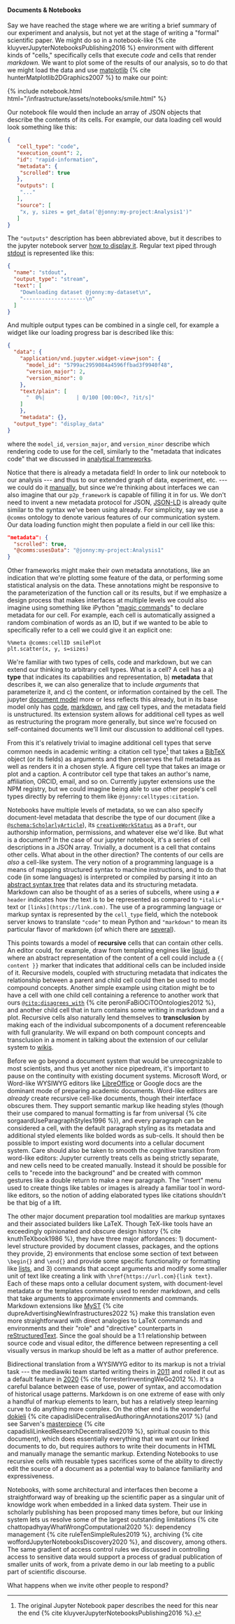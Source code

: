 
#### Documents & Notebooks

Say we have reached the stage where we are writing a brief summary of our experiment and analysis, but not yet at the stage of writing a "formal" scientific paper. We might do so in a notebook-like {% cite kluyverJupyterNotebooksPublishing2016 %} environment with different kinds of "cells," specifically cells that execute *code* and cells that render *markdown.* We want to plot some of the results of our analysis, so to do that we might load the data and use [matplotlib](https://matplotlib.org/) {% cite hunterMatplotlib2DGraphics2007 %} to make our point:

{% include notebook.html html="/infrastructure/assets/notebooks/smile.html" %}

Our notebook file would then include an array of JSON objects that describe the contents of its cells. For example, our data loading cell would look something like this:

```json
{
   "cell_type": "code",
   "execution_count": 2,
   "id": "rapid-information",
   "metadata": {
    "scrolled": true
   },
   "outputs": [
    "..."
   ],
   "source": [
    "x, y, sizes = get_data('@jonny:my-project:Analysis1')"
   ]
}
```

The `"outputs"` description has been abbreviated above, but it describes to the jupyter notebook server [how to display it](https://ipywidgets.readthedocs.io/en/latest/examples/Widget%20Low%20Level.html). Regular text piped through [stdout](https://en.wikipedia.org/wiki/Standard_streams) is represented like this:

```json
{
  "name": "stdout",
  "output_type": "stream",
  "text": [
    "Downloading dataset @jonny:my-dataset\n",
    "--------------------\n"
  ]
}
```

And multiple output types can be combined in a single cell, for example a widget like our loading progress bar is described like this:

```json
{
  "data": {
    "application/vnd.jupyter.widget-view+json": {
      "model_id": "5799ac2959084a4596ffbad3f9940f48",
      "version_major": 2,
      "version_minor": 0
    },
    "text/plain": [
      "  0%|          | 0/100 [00:00<?, ?it/s]"
    ]
    },
    "metadata": {},
  "output_type": "display_data"
}
```

where the `model_id`, `version_major`, and `version_minor` describe which rendering code to use for the cell, similarly to the "metadata that indicates code" that we discussed in [analytical frameworks](#analytical-frameworks).

Notice that there is already a metadata field! In order to link our notebook to our analysis --- and thus to our extended graph of data, experiment, etc. --- we could do it [manually](https://jupyterbook.org/en/stable/content/metadata.html), but since we're thinking about interfaces we can also imagine that our `p2p_framework` is capable of filling it in for us. We don't need to invent a new metadata protocol for JSON, [JSON-LD](https://json-ld.org/) is already quite similar to the syntax we've been using already. For simplicity, say we use a `@comms` ontology to denote various features of our communication system. Our data loading function might then populate a field in our cell like this: 

```json
"metadata": {
  "scrolled": true,
  "@comms:usesData": "@jonny:my-project:Analysis1"
}
```

Other frameworks might make their own metadata annotations, like an indication that we're plotting some feature of the data, or performing some statistical analysis on the data. These annotations might be responsive to the parameterization of the function call or its results, but if we emphasize a design process that makes interfaces at multiple levels we could also imagine using something like iPython "[magic commands](https://ipython.readthedocs.io/en/stable/interactive/magics.html)" to declare metadata for our cell. For example, each cell is automatically assigned a random combination of words as an ID, but if we wanted to be able to specifically refer to a cell we could give it an explicit one:

```
%%meta @comms:cellID smilePlot
plt.scatter(x, y, s=sizes)
```

We're familiar with two types of cells, code and markdown, but we can extend our thinking to arbitrary cell types. What is a cell? A cell has a a) **type** that indicates its capabilities and representation, b) **metadata** that describes it, we can also generalize that to include *arguments* that parameterize it, and c) the content, or information contained by the cell. The jupyter [document model](https://jupyterlab.readthedocs.io/en/stable/api/classes/cells.cellmodel-1.html) more or less reflects this already, but in its base model only has [code](https://jupyterlab.readthedocs.io/en/stable/api/classes/cells.codecellmodel-1.html), [markdown](https://jupyterlab.readthedocs.io/en/stable/api/classes/cells.markdowncellmodel.html), and [raw](https://jupyterlab.readthedocs.io/en/stable/api/classes/cells.rawcellmodel.html) cell types, and the metadata field is unstructured. Its extension system allows for additional cell types as well as restructuring the program more generally, but since we're focused on self-contained documents we'll limit our discussion to additional cell types. 

From this it's relatively trivial to imagine additional cell types that serve common needs in academic writing: a citation cell type[^notebookcites] that takes a [BibTeX](http://www.bibtex.org/Format/) object (or its fields) as arguments and then preserves the full metadata as well as renders it in a chosen style. A figure cell type that takes an image or plot and a caption. A contributor cell type that takes an author's name, affiliation, ORCID, email, and so on. Currently jupyter extensions use the NPM registry, but we could imagine being able to use other people's cell types directly by referring to them like `@jonny:celltypes:citation`. 

[^notebookcites]: The original Jupyter Notebook paper describes the need for this near the end {% cite kluyverJupyterNotebooksPublishing2016 %}.

Notebooks have multiple levels of metadata, so we can also specify document-level metadata that describe the type of our document (like a [`@schema:ScholarlyArticle`](https://schema.org/ScholarlyArticle)), its [`creativeWorkStatus`](https://schema.org/creativeWorkStatus) as a `Draft`, our authorship information, permissions, and whatever else we'd like. But what is a document? In the case of our jupyter notebook, it's a series of cell descriptions in a JSON array. Trivially, a document is a cell that contains other cells. What about in the other direction? The contents of our cells are *also* a cell-like system. The very notion of a programming language is a means of mapping structured syntax to machine instructions, and to do that code (in some languages) is interpreted or compiled by parsing it into an [abstract syntax tree](https://en.wikipedia.org/wiki/Abstract_syntax_tree) that relates data and its structuring metadata. Markdown can also be thought of as a series of subcells, where using a `# header` indicates how the text is to be represented as compared to `*italic*` text or `[links](https://link.com)`. The use of a programming language or markup syntax is represented by the `cell_type` field, which the notebook server knows to translate `"code"` to mean Python and `"markdown"` to mean its particular flavor of markdown (of which there are [several](https://www.iana.org/assignments/markdown-variants/markdown-variants.xhtml)). 

This points towards a model of **recursive** cells that can contain other cells. An editor could, for example, draw from templating engines like [liquid](https://shopify.github.io/liquid/), where an abstract representation of the content of a cell could include a `{{ content }}` marker that indicates that additional cells can be included inside of it. Recursive models, coupled with structuring metadata that indicates the relationship between a parent and child cell could then be used to model compound concepts. Another simple example using citation might be to have a cell with one child cell containing a reference to another work that ours [`@cito:disagrees_with`](https://sparontologies.github.io/cito/current/cito.html#d4e449) {% cite peroniFaBiOCiTOOntologies2012 %}, and another child cell that in turn contains some writing in markdown and a plot. Recursive cells also naturally lend themselves to **transclusion** by making each of the individual subcomponents of a document referenceable with full granularity. We will expand on both compount concepts and transclusion in a moment in talking about the extension of our cellular system to [wikis](#trackers-clients--wikis). 

Before we go beyond a document system that would be unrecognizable to most scientists, and thus yet another nice pipedream, it's important to pause on the continuity with existing document systems. Microsoft Word, or Word-like WYSIWYG editors like [LibreOffice](https://www.libreoffice.org/) or Google docs are the dominant mode of preparing academic documents. Word-like editors are *already* create recursive cell-like documents, though their interface obscures them. They support semantic markup like heading styles (though their use compared to manual formatting is far from universal {% cite sorgaardUseParagraphStyles1996 %}), and every paragraph can be considered a cell, with the default paragraph styling as its metadata and additional styled elements like bolded words as sub-cells. It should then be possible to import existing word documents into a cellular document system. Care should also be taken to smooth the cognitive transition from word-like editors: Jupyter currently treats cells as being strictly separate, and new cells need to be created manually. Instead it should be possible for cells to "recede into the background" and be created with common gestures like a double return to make a new paragraph. The "insert" menu used to create things like tables or images is already a familiar tool in word-like editors, so the notion of adding elaborated types like citations shouldn't be that big of a lift.

The other major document preparation tool modalities are markup syntaxes and their associated builders like LaTeX. Though TeX-like tools have an exceedingly opinionated and obscure design history {% cite knuthTeXbook1986 %}, they have three major affordances: 1) document-level structure provided by document classes, packages, and the options they provide, 2) environments that enclose some section of text between `\begin{}` and `\end{}` and provide some specific functionality or formatting like [lists](https://www.overleaf.com/learn/latex/Lists), and 3) commands that accept arguments and modify some smaller unit of text like creating a link with `\href{https://url.com}{link text}`. Each of these maps onto a cellular document system, with document-level metadata or the templates commonly used to render markdown, and cells that take arguments to approximate environments and commands. Markdown extensions like [MyST](https://myst-parser.readthedocs.io/en/latest/) {% cite dupreAdvertisingNewInfrastructures2022 %} make this translation even more straightforward with direct analogies to LaTeX commands and environments and their "role" and "directive" counterparts in [reStructuredText](https://www.sphinx-doc.org/en/master/usage/restructuredtext/basics.html). Since the goal should be a 1:1 relationship between source code and visual editor, the difference between representing a cell visually versus in markup should be left as a matter of author preference.

Bidirectional translation from a WYSIWYG editor to its markup is not a trivial task --- the mediawiki team started writing theirs in [2011](https://www.mediawiki.org/wiki/VisualEditor) and rolled it out as a default feature in [2020](https://en.wikipedia.org/wiki/MediaWiki_version_history) {% cite forresterInventingWeGo2012 %}. It's a careful balance between ease of use, power of syntax, and accomodation of historical usage patterns. Markdown is on one extreme of ease with only a handful of markup elements to learn, but has a relatively steep learning curve to do anything more complex. On the other end is the wonderful [dokieli](https://dokie.li/) {% cite capadisliDecentralisedAuthoringAnnotations2017  %} (and see Sarven's [masterpiece](https://csarven.ca/linked-research-decentralised-web) {% cite capadisliLinkedResearchDecentralised2019 %}, spiritual cousin to this document), which does essentially everything that we want our linked documents to do, but requires authors to write their documents in HTML and manually manage the semantic markup. Extending Notebooks to use recursive cells with reusable types sacrifices some of the ability to directly edit the source of a document as a potential way to balance familiarity and expressiveness.

Notebooks, with some architectural and interfaces then become a straightforward way of breaking up the scientific paper as a singular unit of knowldge work when embedded in a linked data system. Their use in scholarly publishing has been proposed many times before, but our linking system lets us resolve some of the largest outstanding limitations {% cite chattopadhyayWhatWrongComputational2020 %}: dependency management {% cite ruleTenSimpleRules2019 %}, archiving {% cite woffordJupyterNotebooksDiscovery2020 %}, and discovery, among others. The same gradient of access control rules we discussed in controlling access to sensitive data would support a process of gradual publication of smaller units of work, from a private demo in our lab meeting to a public part of scientific discourse. 

What happens when we invite other people to respond?